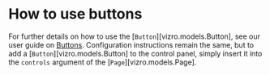 # How to use buttons

For further details on how to use the [`Button`][vizro.models.Button], see our user guide on [Buttons](components.md#button).
Configuration instructions remain the same, but to add a [`Button`][vizro.models.Button] to the control panel,
simply insert it into the `controls` argument of the [`Page`][vizro.models.Page].
